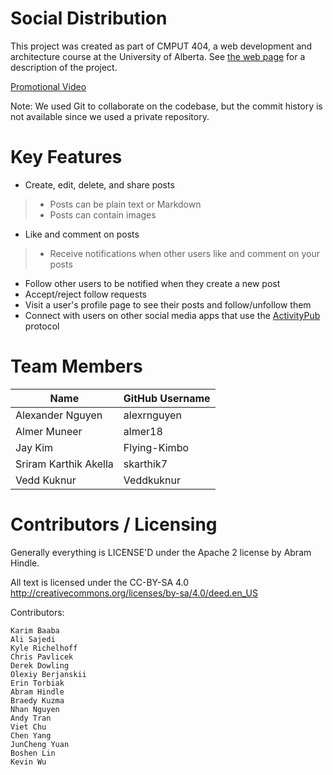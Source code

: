 Social Distribution
===================================

This project was created as part of CMPUT 404, a web development and architecture course at the University of Alberta. See [the web page](https://uofa-cmput404.github.io/general/project.html) for a description of the project.

[Promotional Video](https://www.youtube.com/watch?v=B8rOnldU0Zw)

Note: We used Git to collaborate on the codebase, but the commit history is not available since we used a private repository.

Key Features
============

- Create, edit, delete, and share posts
> - Posts can be plain text or Markdown
> - Posts can contain images
- Like and comment on posts
> - Receive notifications when other users like and comment on your posts
- Follow other users to be notified when they create a new post
- Accept/reject follow requests
- Visit a user's profile page to see their posts and follow/unfollow them
- Connect with users on other social media apps that use the [ActivityPub](https://www.w3.org/TR/activitypub/) protocol

Team Members
============

| Name | GitHub Username |
| -------- | -------- |
| Alexander Nguyen | alexrnguyen |
| Almer Muneer | almer18 |
| Jay Kim | Flying-Kimbo |
| Sriram Karthik Akella | skarthik7 |
| Vedd Kuknur | Veddkuknur |

Contributors / Licensing
========================

Generally everything is LICENSE'D under the Apache 2 license by Abram Hindle.

All text is licensed under the CC-BY-SA 4.0 http://creativecommons.org/licenses/by-sa/4.0/deed.en_US

Contributors:

    Karim Baaba
    Ali Sajedi
    Kyle Richelhoff
    Chris Pavlicek
    Derek Dowling
    Olexiy Berjanskii
    Erin Torbiak
    Abram Hindle
    Braedy Kuzma
    Nhan Nguyen 
    Andy Tran
    Viet Chu
    Chen Yang
    JunCheng Yuan
    Boshen Lin
    Kevin Wu